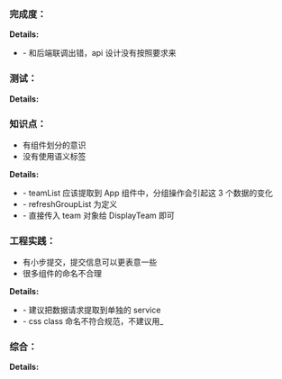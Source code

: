 ### 完成度：

**Details:**

- \- 和后端联调出错，api 设计没有按照要求来

### 测试：

**Details:**

### 知识点：

- 有组件划分的意识
- 没有使用语义标签

**Details:**

- \- teamList 应该提取到 App 组件中，分组操作会引起这 3 个数据的变化
- \- refreshGroupList 为定义
- \- 直接传入 team 对象给 DisplayTeam 即可

### 工程实践：

- 有小步提交，提交信息可以更表意一些
- 很多组件的命名不合理

**Details:**

- \- 建议把数据请求提取到单独的 service
- \- css class 命名不符合规范，不建议用\_

### 综合：

**Details:**
